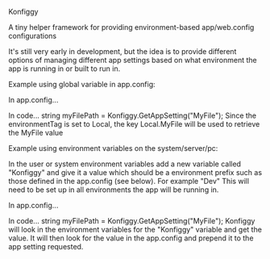 Konfiggy

A tiny helper framework for providing environment-based app/web.config configurations

It's still very early in development, but the idea is to provide different options of managing different app settings based on what environment the app is running in or built to run in.



Example using global variable in app.config:

In app.config...

  <konfiggy>
    <environmentTag value="Local" />
  </konfiggy>

  <appSettings>
    <add key="Local.MyFile" value="C:\Code\Project\MyFile.xml"/>
    <add key="Dev.MyFile" value="C:\ProgramData\Project\MyFile.xml"/>
    <add key="QA.MyFile" value="C:\ProgramData\Project\MyFile.xml"/>
    <add key="Prod.MyFile" value="C:\ProgramFiles (x86)\App\MyFile.xml"/>
  </appSettings>
  
In code...
 string myFilePath = Konfiggy.GetAppSetting("MyFile");
 Since the environmentTag is set to Local, the key Local.MyFile will be used to retrieve the MyFile value


 
Example using environment variables on the system/server/pc:

In the user or system environment variables add a new variable called "Konfiggy" and give it a value which should be
a environment prefix such as those defined in the app.config (see below). For example "Dev"
This will need to be set up in all environments the app will be running in.

In app.config...

  <appSettings>
    <add key="Local.MyFile" value="C:\Code\Project\MyFile.xml"/>
    <add key="Dev.MyFile" value="C:\ProgramData\Project\MyFile.xml"/>
    <add key="QA.MyFile" value="C:\ProgramData\Project\MyFile.xml"/>
    <add key="Prod.MyFile" value="C:\ProgramFiles (x86)\App\MyFile.xml"/>
  </appSettings>
  
In code...
 string myFilePath = Konfiggy.GetAppSetting("MyFile");
 Konfiggy will look in the environment variables for the "Konfiggy" variable and get the value. 
 It will then look for the value in the app.config and prepend it to the app setting requested.


  

  

